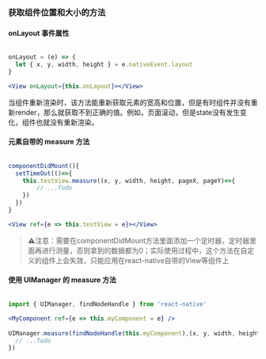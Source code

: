 ### 获取组件位置和大小的方法



#### onLayout 事件属性

```jsx

onLayout = (e) => {
  let { x, y, width, height } = e.nativeEvent.layout
}

<View onLayout={this.onLayout}></View>

```

当组件重新渲染时，该方法能重新获取元素的宽高和位置，但是有时组件并没有重新render，那么就获取不到正确的值。例如，页面滚动，但是state没有发生变化，组件也就没有重新渲染。

#### 元素自带的 measure 方法

```jsx

componentDidMount(){
  setTimeOut(()=>{
    this.testView.measure((x, y, width, height, pageX, pageY)=>{
        // ...Todo
    })
  })
}

<View ref={e => this.testView = e}></View>

```

> ⚠️注意：需要在componentDidMount方法里面添加一个定时器，定时器里面再进行测量，否则拿到的数据都为0；实际使用过程中，这个方法在自定义的组件上会失效，只能应用在react-native自带的View等组件上

#### 使用 UIManager 的 measure 方法

```jsx

import { UIManager, findNodeHandle } from 'react-native'

<MyComponent ref={e => this.myComponent = e} />
  
UIManager.measure(findNodeHandle(this.myComponent),(x, y, width, height, pageX, pageY)=>{
  // ...Todo
})

```

